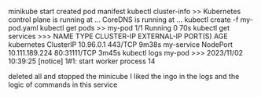 minikube start
created pod manifest
kubectl cluster-info >> Kubernetes control plane is running at ... CoreDNS is running at ...
kubectl create -f my-pod.yaml
kubectl get pods >> my-pod   1/1     Running   0          70s
kubectl get services >>>
NAME         TYPE        CLUSTER-IP       EXTERNAL-IP   PORT(S)        AGE
kubernetes   ClusterIP   10.96.0.1        <none>        443/TCP        9m38s
my-service   NodePort    10.111.189.224   <none>        80:31111/TCP   3m45s
kubectl logs my-pod >>> 2023/11/02 10:39:25 [notice] 1#1: start worker process 14

deleted all and stopped the minicube
I liked the ingo in the logs and the logic of commands in this service